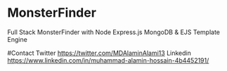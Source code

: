 # MonsterFinder
Full Stack MonsterFinder with Node Express.js MongoDB & EJS Template Engine 

#Contact
Twitter
https://twitter.com/MDAlaminAlami13
Linkedin
https://www.linkedin.com/in/muhammad-alamin-hossain-4b4452191/
